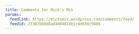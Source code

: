 ```yaml
---
title: Comments for Mick's Mix
params:
  feedlink: https://micksmix.wordpress.com/comments/feed/
  feedid: 27307bb0d0ad408481de1c4d630c9489
---
```

